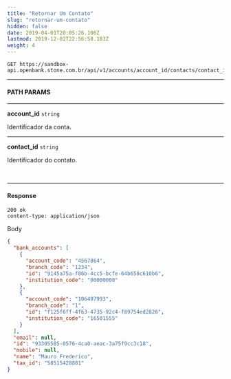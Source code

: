 ```yaml
---
title: "Retornar Um Contato"
slug: "retornar-um-contato"
hidden: false
date: 2019-04-01T20:05:26.106Z
lastmod: 2019-12-02T22:56:58.183Z
weight: 4
---
```


```
GET https://sandbox-api.openbank.stone.com.br/api/v1/accounts/account_id/contacts/contact_id
```

---

#### **PATH PARAMS**

---

**account_id**  `string`

Identificador da conta.

---

**contact_id**  `string`

Identificador do contato.

<br>

---

#### **Response**

```
200 ok
content-type: application/json
```
Body
```json
{
  "bank_accounts": [
    {
      "account_code": "4567864",
      "branch_code": "1234",
      "id": "9145a75a-f86b-4cc5-bcfe-64b658c610b6",
      "institution_code": "00000000"
    },
    {
      "account_code": "106497993",
      "branch_code": "1",
      "id": "f125f6ff-4f63-4735-92c4-f89754ed2826",
      "institution_code": "16501555"
    }
  ],
  "email": null,
  "id": "93305585-0576-4ca0-aeac-3a75f9cc3c18",
  "mobile": null,
  "name": "Mauro Frederico",
  "tax_id": "58515428881"
}
```
